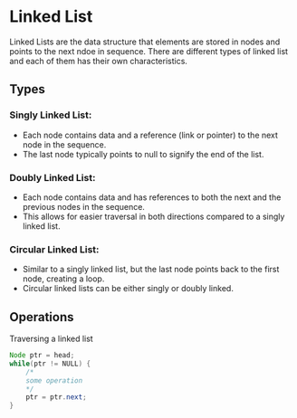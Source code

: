 # Linked List

Linked Lists are the data structure that elements are stored in nodes and points to the next ndoe in sequence. There are different types of linked list and each of them has their own characteristics. 
## Types

### Singly Linked List:

- Each node contains data and a reference (link or pointer) to the next node in the sequence. 
- The last node typically points to null to signify the end of the list.



### Doubly Linked List:

- Each node contains data and has references to both the next and the previous nodes in the sequence.
- This allows for easier traversal in both directions compared to a singly linked list.

### Circular Linked List:

- Similar to a singly linked list, but the last node points back to the first node, creating a loop.
- Circular linked lists can be either singly or doubly linked.


## Operations

Traversing a linked list
```java
Node ptr = head;
while(ptr != NULL) {
    /*
    some operation
    */
    ptr = ptr.next;
}
```

